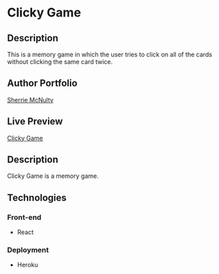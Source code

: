 # Clicky Game

## Description

This is a memory game in which the user tries to click on all of the cards without clicking the same card twice.

## Author Portfolio

[Sherrie McNulty](http://sherriemcnulty.com)

## Live Preview

[Clicky Game](https://clicky-game-srm.herokuapp.com/)

## Description

Clicky Game is a memory game.

## Technologies

### Front-end

- React

### Deployment

- Heroku
